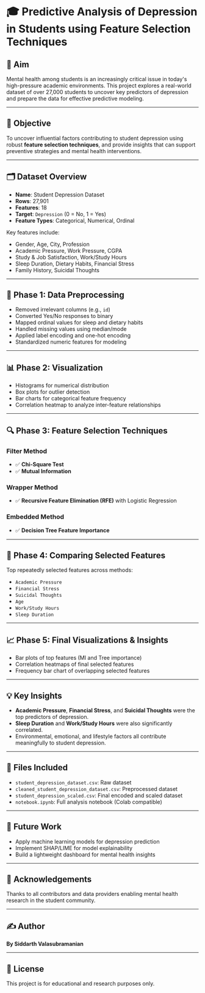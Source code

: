 # 🎓 Predictive Analysis of Depression in Students using Feature Selection Techniques

## 📌 Aim
Mental health among students is an increasingly critical issue in today's high-pressure academic environments. This project explores a real-world dataset of over 27,000 students to uncover key predictors of depression and prepare the data for effective predictive modeling.

---

## 🎯 Objective
To uncover influential factors contributing to student depression using robust **feature selection techniques**, and provide insights that can support preventive strategies and mental health interventions.

---

## 🗂️ Dataset Overview
- **Name**: Student Depression Dataset  
- **Rows**: 27,901  
- **Features**: 18  
- **Target**: `Depression` (0 = No, 1 = Yes)  
- **Feature Types**: Categorical, Numerical, Ordinal  

Key features include:
- Gender, Age, City, Profession  
- Academic Pressure, Work Pressure, CGPA  
- Study & Job Satisfaction, Work/Study Hours  
- Sleep Duration, Dietary Habits, Financial Stress  
- Family History, Suicidal Thoughts  

---

## 🔧 Phase 1: Data Preprocessing
- Removed irrelevant columns (e.g., `id`)
- Converted Yes/No responses to binary
- Mapped ordinal values for sleep and dietary habits
- Handled missing values using median/mode
- Applied label encoding and one-hot encoding
- Standardized numeric features for modeling

---

## 📊 Phase 2: Visualization
- Histograms for numerical distribution
- Box plots for outlier detection
- Bar charts for categorical feature frequency
- Correlation heatmap to analyze inter-feature relationships

---

## 🔍 Phase 3: Feature Selection Techniques
### Filter Method
- ✅ **Chi-Square Test**
- ✅ **Mutual Information**

### Wrapper Method
- ✅ **Recursive Feature Elimination (RFE)** with Logistic Regression

### Embedded Method
- ✅ **Decision Tree Feature Importance**

---

## 🔁 Phase 4: Comparing Selected Features
Top repeatedly selected features across methods:
- `Academic Pressure`
- `Financial Stress`
- `Suicidal Thoughts`
- `Age`
- `Work/Study Hours`
- `Sleep Duration`

---

## 📈 Phase 5: Final Visualizations & Insights
- Bar plots of top features (MI and Tree importance)
- Correlation heatmaps of final selected features
- Frequency bar chart of overlapping selected features

---

## 💡 Key Insights
- **Academic Pressure**, **Financial Stress**, and **Suicidal Thoughts** were the top predictors of depression.
- **Sleep Duration** and **Work/Study Hours** were also significantly correlated.
- Environmental, emotional, and lifestyle factors all contribute meaningfully to student depression.

---

## 📁 Files Included
- `student_depression_dataset.csv`: Raw dataset
- `cleaned_student_depression_dataset.csv`: Preprocessed dataset
- `student_depression_scaled.csv`: Final encoded and scaled dataset
- `notebook.ipynb`: Full analysis notebook (Colab compatible)

---

## 🚀 Future Work
- Apply machine learning models for depression prediction  
- Implement SHAP/LIME for model explainability  
- Build a lightweight dashboard for mental health insights

---

## 🤝 Acknowledgements
Thanks to all contributors and data providers enabling mental health research in the student community.

---

## ✍️ Author
**By Siddarth Valasubramanian**

---

## 📌 License
This project is for educational and research purposes only.
